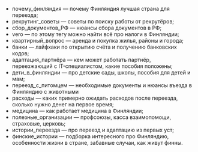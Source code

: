 * почему_финляндия — почему Финляндия лучшая страна для переезда;
* рекрутинг_советы — советы по поиску работы от рекрутёров;
* сбор_документов_РФ — нюансы сбора документов в РФ;
* vero — по этому тегу можно найти всё про налоги в Финляндии;
* квартирный_вопрос — аренда и покупка жилья, районы и города;
* банки — лайфхаки по открытию счёта и получению банковских кодов;
* адаптация_партнёра — кем может работать партнёр, переезжающий с IT-специалистом, какие пособия положены;
* дети_в_финляндии — про детские сады, школы, пособия для детей и мам; 
* переезд_с_питомцем — необходимые документы и нюансы въезда в Финляндию с животными
* расходы — каких примерно ожидать расходов после переезда, сколько нужно денег на первое время;
* медицина — как работает медицина в Финляндии;
* полезные_организации  — профсоюзы, касса взаимопомощи, страховые, церковь;
* истории_переезда — про переезд и адаптацию из первых уст;
* финские_истории — подборка интересного про Финляндию, особенности жизни в стране, забавные случаи, как живут финны.
